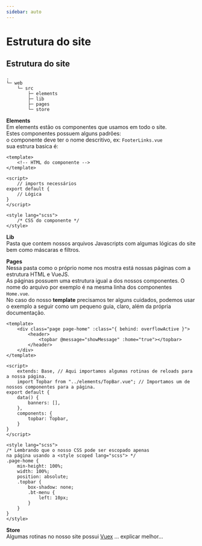 ```yaml
---
sidebar: auto
---
```


# Estrutura do site

## Estrutura do site
 
```
.
└─ web
    └─ src
        ├─ elements
        ├─ lib
        ├─ pages
        └─ store
```

**Elements**  
Em elements estão os componentes que usamos em todo o site.  
Estes componentes possuem alguns padrões:  
o componente deve ter o nome descritivo, ex: ```FooterLinks.vue```  
sua estrura basica é:
```vue
<template>
    <!-- HTML do componente -->
</template>

<script>
    // imports necessários
export default {
	// Lógica 
}
</script>

<style lang="scss">
    /* CSS do componente */
</style>

```

**Lib**  
Pasta que contem nossos arquivos Javascripts com algumas lógicas do site bem como máscaras e filtros.

**Pages**  
Nessa pasta como o próprio nome nos mostra está nossas páginas com a estrutura HTML e VueJS.  
As páginas possuem uma estrutura igual a dos nossos componentes. O nome do arquivo por exemplo é na mesma linha dos componentes ```Home.vue```.  
No caso do nosso **template** precisamos ter alguns cuidados, podemos usar o exemplo a seguir como um pequeno guia, claro, além da própria documentação.
```vue
<template>
    <div class="page page-home" :class="{ behind: overflowActive }">
        <header>
            <topbar @message="showMessage" :home="true"></topbar>
        </header>
    </div>
</template>

<script>
    extends: Base, // Aqui importamos algumas rotinas de reloads para a nossa página.
    import Topbar from "../elements/TopBar.vue"; // Importamos um de nossos componentes para a página.
export default {
	data() {
        banners: [],
    },
    components: {
        topbar: Topbar,
    }
}
</script>

<style lang="scss">
/* Lembrando que o nosso CSS pode ser escopado apenas 
na página usando a <style scoped lang="scss"> */
.page-home {
    min-height: 100%;
    width: 100%;
    position: absolute;
    .topbar {
        box-shadow: none;
        .bt-menu {
            left: 10px;
        }
    }
}    
</style>
```

**Store**  
Algumas rotinas no nosso site possui [Vuex](https://vuex.vuejs.org/ptbr/) ... explicar melhor...
